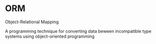 # ORM
Object-Relational Mapping

A programming technique for converting data beween incompatible type systems using object-oriented programming